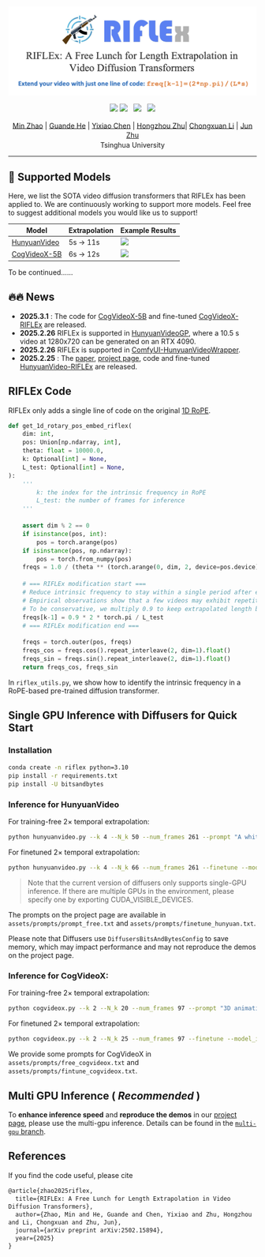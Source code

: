
<div align="center">
<img src='assets/riflex.png'></img>

<a href="https://huggingface.co/papers/2502.15894"><img src="https://img.shields.io/static/v1?label=Daily papers&message=HuggingFace&color=yellow"></a>
<a href='https://riflex-video.github.io/'><img src='https://img.shields.io/badge/Project-Page-Green'></a> &nbsp; 
<a href='https://arxiv.org/pdf/2502.15894'><img src='https://img.shields.io/badge/arXiv-2502.15894-b31b1b.svg'></a> &nbsp;
<a href='https://www.youtube.com/watch?v=taofoXDsKGk'><img src='https://img.shields.io/badge/Youtube-Video-b31b1b.svg'></a><br>



<div>
    <a href="https://gracezhao1997.github.io/" target="_blank">Min Zhao</a><sup></sup> | 
    <a href="https://guandehe.github.io/" target="_blank">Guande He</a><sup></sup> | 
    <a href="https://github.com/Chyxx" target="_blank">Yixiao Chen</a><sup></sup> | 
    <a href="https://zhuhz22.github.io/" target="_blank">Hongzhou Zhu</a><sup></sup>|
<a href="https://zhenxuan00.github.io/" target="_blank">Chongxuan Li</a><sup></sup> | 
    <a href="https://ml.cs.tsinghua.edu.cn/~jun/index.shtml" target="_blank">Jun Zhu</a><sup></sup>
</div>
<div>
    <sup></sup>Tsinghua University
</div>



</div>

---

## 🎉 Supported Models
Here, we list the SOTA video diffusion transformers that RIFLEx has been applied to. We are continuously working to support more models. Feel free to suggest additional models you would like us to support!


| Model                                                   |  Extrapolation | Example Results                                              |  
|---------------------------------------------------------|---------------------|--------------------------------------------------------------|  
| [HunyuanVideo](https://github.com/Tencent/HunyuanVideo) | 5s -> 11s           | <img src=assets/example/hun-free-RIFLEx.gif width="250">     | 
| [CogVideoX-5B](https://github.com/THUDM/CogVideo)       | 6s -> 12s           | <img src=assets/example/cog-finetune-RIFLEx.gif width="250"> |

To be continued…… 

## 🔥🔥 News

- **2025.3.1** : The code for [CogVideoX-5B](https://github.com/THUDM/CogVideo) and fine-tuned [CogVideoX-RIFLEx](https://huggingface.co/thu-ml/CogVideoX-RIFLEx-diffusers/tree/main) are released.
- **2025.2.26** RIFLEx is supported in [HunyuanVideoGP](https://github.com/deepbeepmeep/HunyuanVideoGP), where a 10.5 s video at 1280x720 can be generated on an RTX 4090.
- **2025.2.26** RIFLEx is supported in [ComfyUI-HunyuanVideoWrapper](https://github.com/kijai/ComfyUI-HunyuanVideoWrapper).
- **2025.2.25** : The [paper](https://arxiv.org/pdf/2502.15894), [project page](https://riflex-video.github.io/), code and fine-tuned [HunyuanVideo-RIFLEx](https://huggingface.co/thu-ml/Hunyuan-RIFLEx-diffusers) are released.


## RIFLEx Code
RIFLEx only adds a single line of code on the original [1D RoPE](https://github.com/huggingface/diffusers/blob/9c7e205176c30b27c5f44ec7650a8dfcc12dde86/src/diffusers/models/embeddings.py#L1105).
```python
def get_1d_rotary_pos_embed_riflex(
    dim: int,
    pos: Union[np.ndarray, int],
    theta: float = 10000.0,
    k: Optional[int] = None,
    L_test: Optional[int] = None,
):
    '''
        k: the index for the intrinsic frequency in RoPE
        L_test: the number of frames for inference
    '''
    
    assert dim % 2 == 0
    if isinstance(pos, int):
        pos = torch.arange(pos)
    if isinstance(pos, np.ndarray):
        pos = torch.from_numpy(pos)
    freqs = 1.0 / (theta ** (torch.arange(0, dim, 2, device=pos.device)[: (dim // 2)].float() / dim)) 

    # === RIFLEx modification start ===
    # Reduce intrinsic frequency to stay within a single period after extrapolation (Eq.(8)).
    # Empirical observations show that a few videos may exhibit repetition in the tail frames.
    # To be conservative, we multiply 0.9 to keep extrapolated length below 90% of a period. 
    freqs[k-1] = 0.9 * 2 * torch.pi / L_test
    # === RIFLEx modification end ===

    freqs = torch.outer(pos, freqs)  
    freqs_cos = freqs.cos().repeat_interleave(2, dim=1).float()  
    freqs_sin = freqs.sin().repeat_interleave(2, dim=1).float()  
    return freqs_cos, freqs_sin
```
In `riflex_utils.py`, we show how to identify the intrinsic frequency in a RoPE-based pre-trained diffusion transformer.

## Single GPU Inference with Diffusers for Quick Start
### Installation
```bash
conda create -n riflex python=3.10
pip install -r requirements.txt
pip install -U bitsandbytes
```
### Inference for HunyuanVideo

For training-free 2× temporal extrapolation: 
```bash
python hunyuanvideo.py --k 4 --N_k 50 --num_frames 261 --prompt "A white and orange tabby cat is seen happily darting through a dense garden, as if chasing something. Its eyes are wide and happy as it jogs forward, scanning the branches, flowers, and leaves as it walks. The path is narrow as it makes its way between all the plants. the scene is captured from a ground-level angle, following the cat closely, giving a low and intimate perspective. The image is cinematic with warm tones and a grainy texture. The scattered daylight between the leaves and plants above creates a warm contrast, accentuating the cat’s orange fur. The shot is clear and sharp, with a shallow depth of field."
```
For finetuned 2× temporal extrapolation: 
```bash
python hunyuanvideo.py --k 4 --N_k 66 --num_frames 261 --finetune --model_id "thu-ml/Hunyuan-RIFLEx-diffusers" --prompt "3D animation of a small, round, fluffy creature with big, expressive eyes explores a vibrant, enchanted forest. The creature, a whimsical blend of a rabbit and a squirrel, has soft blue fur and a bushy, striped tail. It hops along a sparkling stream, its eyes wide with wonder. The forest is alive with magical elements: flowers that glow and change colors, trees with leaves in shades of purple and silver, and small floating lights that resemble fireflies. The creature stops to interact playfully with a group of tiny, fairy-like beings dancing around a mushroom ring. The creature looks up in awe at a large, glowing tree that seems to be the heart of the forest."
```
> Note that the current version of diffusers only supports single-GPU inference. If there are multiple GPUs in the environment, please specify one by exporting CUDA_VISIBLE_DEVICES.

The prompts on the project page are available in `assets/prompts/prompt_free.txt` and `assets/prompts/finetune_hunyuan.txt`.

Please note that Diffusers use `DiffusersBitsAndBytesConfig` to save memory, which may impact performance and may not reproduce the demos on the project page.

### Inference for CogVideoX:

For training-free 2× temporal extrapolation: 
```bash
python cogvideox.py --k 2 --N_k 20 --num_frames 97 --prompt "3D animation of a small, round, fluffy creature with big, expressive eyes explores a vibrant, enchanted forest. The creature, a whimsical blend of a rabbit and a squirrel, has soft blue fur and a bushy, striped tail. It hops along a sparkling stream, its eyes wide with wonder. The forest is alive with magical elements: flowers that glow and change colors, trees with leaves in shades of purple and silver, and small floating lights that resemble fireflies. The creature stops to interact playfully with a group of tiny, fairy-like beings dancing around a mushroom ring. The creature looks up in awe at a large, glowing tree that seems to be the heart of the forest."
```

For finetuned 2× temporal extrapolation: 
```bash
python cogvideox.py --k 2 --N_k 25 --num_frames 97 --finetune --model_id "thu-ml/CogVideoX-RIFLEx-diffusers" --prompt "A drone camera circles around a beautiful historic church built on a rocky outcropping along the Amalfi Coast, the view showcases historic and magnificent architectural details and tiered pathways and patios, waves are seen crashing against the rocks below as the view overlooks the horizon of the coastal waters and hilly landscapes of the Amalfi Coast Italy, several distant people are seen walking and enjoying vistas on patios of the dramatic ocean views, the warm glow of the afternoon sun creates a magical and romantic feeling to the scene, the view is stunning captured with beautiful photography."
```

We provide some prompts for CogVideoX in `assets/prompts/free_cogvideox.txt` and `assets/prompts/fintune_cogvideox.txt`.

## Multi GPU Inference ( *Recommended* )
To **enhance inference speed** and **reproduce the demos** in our [project page](https://riflex-video.github.io/), please use the multi-gpu inference. Details can be found in the [`multi-gpu` branch](https://github.com/thu-ml/RIFLEx/tree/multi-gpu).

## References
If you find the code useful, please cite
```
@article{zhao2025riflex,
  title={RIFLEx: A Free Lunch for Length Extrapolation in Video Diffusion Transformers},
  author={Zhao, Min and He, Guande and Chen, Yixiao and Zhu, Hongzhou and Li, Chongxuan and Zhu, Jun},
  journal={arXiv preprint arXiv:2502.15894},
  year={2025}
}
```
